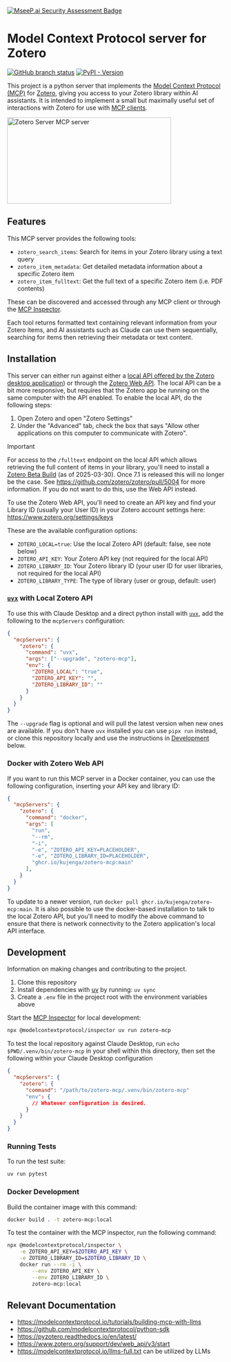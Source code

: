 [![MseeP.ai Security Assessment Badge](https://mseep.net/pr/kujenga-zotero-mcp-badge.png)](https://mseep.ai/app/kujenga-zotero-mcp)

# Model Context Protocol server for Zotero

[![GitHub branch status](https://img.shields.io/github/check-runs/kujenga/zotero-mcp/main)](https://github.com/kujenga/zotero-mcp/actions)
[![PyPI - Version](https://img.shields.io/pypi/v/zotero-mcp)](https://pypi.org/project/zotero-mcp/)

This project is a python server that implements the [Model Context Protocol (MCP)](https://modelcontextprotocol.io/introduction) for [Zotero](https://www.zotero.org/), giving you access to your Zotero library within AI assistants. It is intended to implement a small but maximally useful set of interactions with Zotero for use with [MCP clients](https://modelcontextprotocol.io/clients).

<a href="https://glama.ai/mcp/servers/jknz38ntu4">
  <img width="380" height="200" src="https://glama.ai/mcp/servers/jknz38ntu4/badge" alt="Zotero Server MCP server" />
</a>

## Features

This MCP server provides the following tools:

- `zotero_search_items`: Search for items in your Zotero library using a text query
- `zotero_item_metadata`: Get detailed metadata information about a specific Zotero item
- `zotero_item_fulltext`: Get the full text of a specific Zotero item (i.e. PDF contents)

These can be discovered and accessed through any MCP client or through the [MCP Inspector](https://modelcontextprotocol.io/docs/tools/inspector).

Each tool returns formatted text containing relevant information from your Zotero items, and AI assistants such as Claude can use them sequentially, searching for items then retrieving their metadata or text content.

## Installation

This server can either run against either a [local API offered by the Zotero desktop application](https://groups.google.com/g/zotero-dev/c/ElvHhIFAXrY/m/fA7SKKwsAgAJ)) or through the [Zotero Web API](https://www.zotero.org/support/dev/web_api/v3/start). The local API can be a bit more responsive, but requires that the Zotero app be running on the same computer with the API enabled. To enable the local API, do the following steps:

1. Open Zotero and open "Zotero Settings"
1. Under the "Advanced" tab, check the box that says "Allow other applications on this computer to communicate with Zotero".

> [!IMPORTANT]
> For access to the `/fulltext` endpoint on the local API which allows retrieving the full content of items in your library, you'll need to install a [Zotero Beta Build](https://www.zotero.org/support/beta_builds) (as of 2025-03-30). Once 7.1 is released this will no longer be the case. See https://github.com/zotero/zotero/pull/5004 for more information. If you do not want to do this, use the Web API instead.

To use the Zotero Web API, you'll need to create an API key and find your Library ID (usually your User ID) in your Zotero account settings here: <https://www.zotero.org/settings/keys>

These are the available configuration options:

- `ZOTERO_LOCAL=true`: Use the local Zotero API (default: false, see note below)
- `ZOTERO_API_KEY`: Your Zotero API key (not required for the local API)
- `ZOTERO_LIBRARY_ID`: Your Zotero library ID (your user ID for user libraries, not required for the local API)
- `ZOTERO_LIBRARY_TYPE`: The type of library (user or group, default: user)

### [`uvx`](https://docs.astral.sh/uv/getting-started/installation/) with Local Zotero API

To use this with Claude Desktop and a direct python install with [`uvx`](https://docs.astral.sh/uv/getting-started/installation/), add the following to the `mcpServers` configuration:

```json
{
  "mcpServers": {
    "zotero": {
      "command": "uvx",
      "args": ["--upgrade", "zotero-mcp"],
      "env": {
        "ZOTERO_LOCAL": "true",
        "ZOTERO_API_KEY": "",
        "ZOTERO_LIBRARY_ID": ""
      }
    }
  }
}
```

The `--upgrade` flag is optional and will pull the latest version when new ones are available. If you don't have `uvx` installed you can use `pipx run` instead, or clone this repository locally and use the instructions in [Development](#development) below.

### Docker with Zotero Web API

If you want to run this MCP server in a Docker container, you can use the following configuration, inserting your API key and library ID:

```json
{
  "mcpServers": {
    "zotero": {
      "command": "docker",
      "args": [
        "run",
        "--rm",
        "-i",
        "-e", "ZOTERO_API_KEY=PLACEHOLDER",
        "-e", "ZOTERO_LIBRARY_ID=PLACEHOLDER",
        "ghcr.io/kujenga/zotero-mcp:main"
      ],
    }
  }
}
```

To update to a newer version, run `docker pull ghcr.io/kujenga/zotero-mcp:main`. It is also possible to use the docker-based installation to talk to the local Zotero API, but you'll need to modify the above command to ensure that there is network connectivity to the Zotero application's local API interface.

## Development

Information on making changes and contributing to the project.

1. Clone this repository
1. Install dependencies with [uv](https://docs.astral.sh/uv/) by running: `uv sync`
1. Create a `.env` file in the project root with the environment variables above

Start the [MCP Inspector](https://modelcontextprotocol.io/docs/tools/inspector) for local development:

```bash
npx @modelcontextprotocol/inspector uv run zotero-mcp
```

To test the local repository against Claude Desktop, run `echo $PWD/.venv/bin/zotero-mcp` in your shell within this directory, then set the following within your Claude Desktop configuration
```json
{
  "mcpServers": {
    "zotero": {
      "command": "/path/to/zotero-mcp/.venv/bin/zotero-mcp"
      "env": {
        // Whatever configuration is desired.
      }
    }
  }
}
```

### Running Tests

To run the test suite:

```bash
uv run pytest
```

### Docker Development

Build the container image with this command:

```sh
docker build . -t zotero-mcp:local
```

To test the container with the MCP inspector, run the following command:

```sh
npx @modelcontextprotocol/inspector \
    -e ZOTERO_API_KEY=$ZOTERO_API_KEY \
    -e ZOTERO_LIBRARY_ID=$ZOTERO_LIBRARY_ID \
    docker run --rm -i \
        --env ZOTERO_API_KEY \
        --env ZOTERO_LIBRARY_ID \
        zotero-mcp:local
```

## Relevant Documentation

- https://modelcontextprotocol.io/tutorials/building-mcp-with-llms
- https://github.com/modelcontextprotocol/python-sdk
- https://pyzotero.readthedocs.io/en/latest/
- https://www.zotero.org/support/dev/web_api/v3/start
- https://modelcontextprotocol.io/llms-full.txt can be utilized by LLMs
